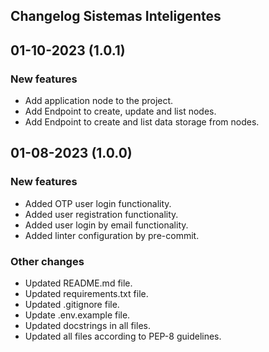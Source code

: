 ## **Changelog Sistemas Inteligentes**

## 01-10-2023 (1.0.1)

### New features

-  Add application node to the project.
-  Add Endpoint to create, update and list nodes.
-  Add Endpoint to create and list data storage from nodes.


## 01-08-2023 (1.0.0)

### New features

-   Added OTP user login functionality.
-   Added user registration functionality.
-   Added user login by email functionality.
-   Added linter configuration by pre-commit.

### Other changes

-   Updated README.md file.
-   Updated requirements.txt file.
-   Updated .gitignore file.
-   Update .env.example file.
-   Updated docstrings in all files.
-   Updated all files according to PEP-8 guidelines.
